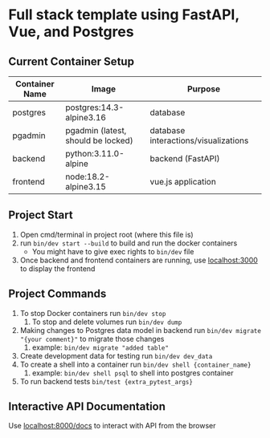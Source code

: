 # Full stack template using FastAPI, Vue, and Postgres

## Current Container Setup

| Container Name | Image                              | Purpose                              |
|----------------|------------------------------------|--------------------------------------|
| postgres       | postgres:14.3-alpine3.16           | database                             |
| pgadmin        | pgadmin (latest, should be locked) | database interactions/visualizations |
| backend        | python:3.11.0-alpine               | backend (FastAPI)                    |              |
| frontend       | node:18.2-alpine3.15               | vue.js application                   |

## Project Start

1) Open cmd/terminal in project root (where this file is)
2) run `bin/dev start --build` to build and run the docker containers
    * You might have to give exec rights to `bin/dev` file
3) Once backend and frontend containers are running, use [localhost:3000](http://localhost:3000) to display the frontend

## Project Commands

1) To stop Docker containers run `bin/dev stop`
    1) To stop and delete volumes run `bin/dev dump`
2) Making changes to Postgres data model in backend run `bin/dev migrate "{your comment}"` to migrate those changes
    1) example: `bin/dev migrate "added table"`
3) Create development data for testing run `bin/dev dev_data`
4) To create a shell into a container run `bin/dev shell {container_name}`
    1) example: `bin/dev shell psql` to shell into postgres container
5) To run backend tests `bin/test {extra_pytest_args}`

## Interactive API Documentation

Use [localhost:8000/docs](http://localhost:8000/docs) to interact with API from the browser
